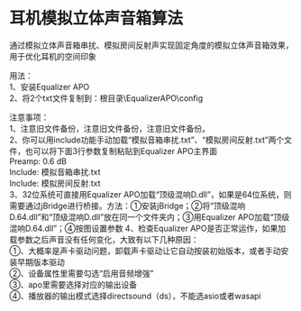 # 耳机模拟立体声音箱算法
通过模拟立体声音箱串扰、模拟房间反射声实现固定角度的模拟立体声音箱效果，用于优化耳机的空间印象

用法：  
1、安装Equalizer APO  
2、将2个txt文件复制到：根目录\EqualizerAPO\config  

注意事项：  
1、注意旧文件备份，注意旧文件备份，注意旧文件备份。  
2、你可以用include功能手动加载“模拟音箱串扰.txt”、“模拟房间反射.txt”两个文件，也可以将下面3行参数复制粘贴到Equalizer APO主界面  
Preamp: 0.6 dB  
Include: 模拟音箱串扰.txt  
Include: 模拟房间反射.txt  
3、32位系统可直接用Equalizer APO加载“顶级混响D.dll”，如果是64位系统，则需要通过jBridge进行桥接。方法：①安装jBridge；②将“顶级混响D.64.dll”和“顶级混响D.dll”放在同一个文件夹内；③用Equalizer APO加载“顶级混响D.64.dll”；④按图设置参数
4、检查Equalizer APO是否正常运作，如果加载参数之后声音没有任何变化，大致有以下几种原因：  
①、大概率是声卡驱动问题，卸载声卡驱动让它自动按装初始版本，或者手动安装早期版本驱动  
②、设备属性里需要勾选“启用音频增强”  
③、apo里需要选择对应的输出设备  
④、播放器的输出模式选择directsound（ds），不能选asio或者wasapi  
